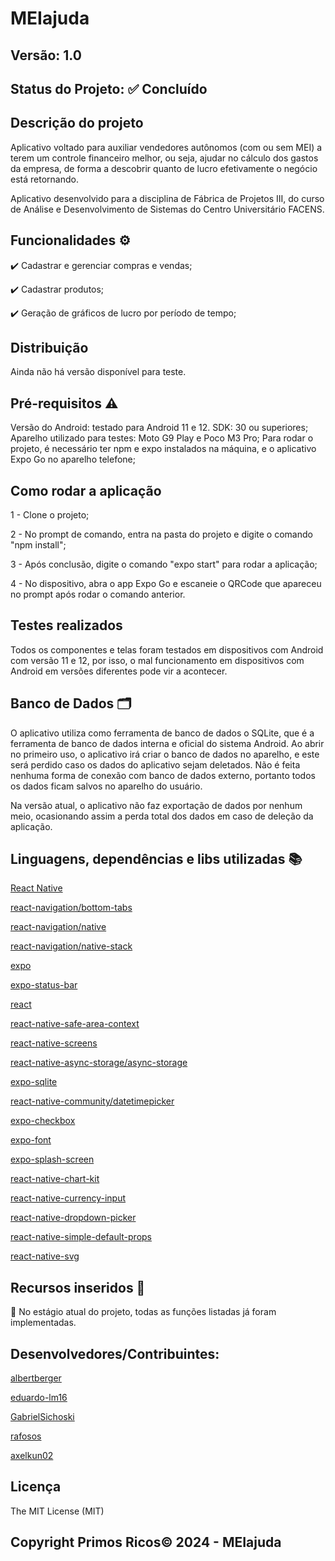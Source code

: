 # MEIajuda
## Versão: 1.0 
## Status do Projeto: ✅ Concluído

## Descrição do projeto
Aplicativo voltado para auxiliar vendedores autônomos (com ou sem MEI) a terem um controle financeiro melhor, ou seja, ajudar no cálculo dos gastos da empresa, de forma a descobrir quanto de lucro efetivamente o negócio está retornando.

Aplicativo desenvolvido para a disciplina de Fábrica de Projetos III, do curso de Análise e Desenvolvimento de Sistemas do Centro Universitário FACENS.

## Funcionalidades ⚙️
✔️ Cadastrar e gerenciar compras e vendas;

✔️ Cadastrar produtos;

✔️ Geração de gráficos de lucro por período de tempo;

## Distribuição
Ainda não há versão disponível para teste.

## Pré-requisitos ⚠️    
Versão do Android: testado para Android 11 e 12.
SDK: 30 ou superiores;
Aparelho utilizado para testes: Moto G9 Play e Poco M3 Pro;
Para rodar o projeto, é necessário ter npm e expo instalados na máquina, e o aplicativo Expo Go no aparelho telefone;

## Como rodar a aplicação 
1 - Clone o projeto;

2 - No prompt de comando, entra na pasta do projeto e digite o comando "npm install";

3 - Após conclusão, digite o comando "expo start" para rodar a aplicação;

4 - No dispositivo, abra o app Expo Go e escaneie o QRCode que apareceu no prompt após rodar o comando anterior.

## Testes realizados
Todos os componentes e telas foram testados em dispositivos com Android com versão 11 e 12, por isso, o mal funcionamento em dispositivos com Android em versões diferentes pode vir a acontecer.

## Banco de Dados 🗂️
O aplicativo utiliza como ferramenta de banco de dados o SQLite, que é a ferramenta de banco de dados interna e oficial do sistema Android. Ao abrir no primeiro uso, o aplicativo irá criar o banco de dados no aparelho, e este será perdido caso os dados do aplicativo sejam deletados. Não é feita nenhuma forma de conexão com banco de dados externo, portanto todos os dados ficam salvos no aparelho do usuário.

Na versão atual, o aplicativo não faz exportação de dados por nenhum meio, ocasionando assim a perda total dos dados em caso de deleção da aplicação.


## Linguagens, dependências e libs utilizadas 📚
[React Native](https://reactnative.dev/)

[react-navigation/bottom-tabs](https://reactnavigation.org/docs/bottom-tab-navigator/)

[react-navigation/native](https://reactnavigation.org/)

[react-navigation/native-stack](https://reactnavigation.org/docs/native-stack-navigator/)

[expo](https://expo.dev/)

[expo-status-bar](https://docs.expo.dev/versions/latest/sdk/status-bar/)

[react](https://react.dev/)

[react-native-safe-area-context](https://github.com/th3rdwave/react-native-safe-area-context#readme)

[react-native-screens](https://github.com/software-mansion/react-native-screens#readme)

[react-native-async-storage/async-storage](https://github.com/react-native-async-storage/async-storage)

[expo-sqlite](https://docs.expo.dev/versions/latest/sdk/sqlite/)

[react-native-community/datetimepicker](https://github.com/react-native-datetimepicker/datetimepicker#readme)

[expo-checkbox](https://docs.expo.dev/versions/latest/sdk/checkbox/)

[expo-font](https://docs.expo.dev/versions/latest/sdk/font/)

[expo-splash-screen](https://docs.expo.dev/versions/latest/sdk/splash-screen/)

[react-native-chart-kit](https://github.com/indiespirit/react-native-chart-kit)

[react-native-currency-input](https://github.com/CaioQuirinoMedeiros/react-native-currency-input)

[react-native-dropdown-picker](https://github.com/hossein-zare/react-native-dropdown-picker)

[react-native-simple-default-props](https://github.com/dioi2000/react-native-simple-default-props)

[react-native-svg](https://github.com/software-mansion/react-native-svg)

## Recursos inseridos 🧰
📝 No estágio atual do projeto, todas as funções listadas já foram implementadas.

## Desenvolvedores/Contribuintes:
[albertberger](https://github.com/albertberger)

[eduardo-lm16](https://github.com/eduardo-lm16)

[GabrielSichoski](https://github.com/GabrielSichoski)

[rafosos](https://github.com/rafosos)

[axelkun02](https://github.com/axelkun02)

## Licença
The MIT License (MIT)

## Copyright Primos Ricos©️ 2024 - MEIajuda
